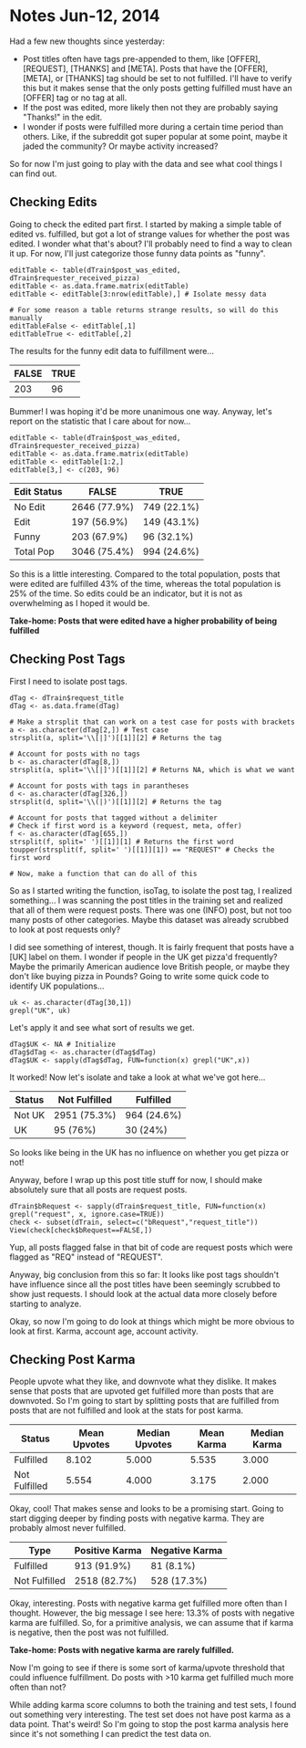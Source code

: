 Notes Jun-12, 2014
========================================================

Had a few new thoughts since yesterday:

* Post titles often have tags pre-appended to them, like [OFFER], [REQUEST], [THANKS] and [META]. Posts that have the [OFFER], [META], or [THANKS] tag should be set to not fulfilled. I'll have to verify this but it makes sense that the only posts getting fulfilled must have an [OFFER] tag or no tag at all.
* If the post was edited, more likely then not they are probably saying "Thanks!" in the edit.
* I wonder if posts were fulfilled more during a certain time period than others. Like, if the subreddit got super popular at some point, maybe it jaded the community? Or maybe activity increased?

So for now I'm just going to play with the data and see what cool things I can find out.

## Checking Edits

Going to check the edited part first. I started by making a simple table of edited vs. fulfilled, but got a lot of strange values for whether the post was edited. I wonder what that's about? I'll probably need to find a way to clean it up. For now, I'll just categorize those funny data points as "funny".

```{R}
editTable <- table(dTrain$post_was_edited, dTrain$requester_received_pizza)
editTable <- as.data.frame.matrix(editTable)
editTable <- editTable[3:nrow(editTable),] # Isolate messy data

# For some reason a table returns strange results, so will do this manually
editTableFalse <- editTable[,1]
editTableTrue <- editTable[,2]
```

The results for the funny edit data to fulfillment were...

FALSE | TRUE
--- | ---
203 | 96

Bummer! I was hoping it'd be more unanimous one way. Anyway, let's report on the statistic that I care about for now...

```{R}
editTable <- table(dTrain$post_was_edited, dTrain$requester_received_pizza)
editTable <- as.data.frame.matrix(editTable)
editTable <- editTable[1:2,]
editTable[3,] <- c(203, 96)
```

Edit Status | FALSE | TRUE
--- | --- | ---
No Edit | 2646 (77.9%) | 749 (22.1%)
Edit | 197 (56.9%) | 149 (43.1%)
Funny | 203 (67.9%) | 96 (32.1%)
Total Pop | 3046 (75.4%) | 994 (24.6%)

So this is a little interesting. Compared to the total population, posts that were edited are fulfilled 43% of the time, whereas the total population is 25% of the time. So edits could be an indicator, but it is not as overwhelming as I hoped it would be.

**Take-home: Posts that were edited have a higher probability of being fulfilled**

## Checking Post Tags

First I need to isolate post tags.

```{R}
dTag <- dTrain$request_title
dTag <- as.data.frame(dTag)

# Make a strsplit that can work on a test case for posts with brackets
a <- as.character(dTag[2,]) # Test case
strsplit(a, split='\\[|]')[[1]][2] # Returns the tag

# Account for posts with no tags
b <- as.character(dTag[8,])
strsplit(a, split='\\[|]')[[1]][2] # Returns NA, which is what we want

# Account for posts with tags in parantheses
d <- as.character(dTag[326,])
strsplit(d, split='\\(|)')[[1]][2] # Returns the tag

# Account for posts that tagged without a delimiter
# Check if first word is a keyword (request, meta, offer)
f <- as.character(dTag[655,])
strsplit(f, split=' ')[[1]][1] # Returns the first word
toupper(strsplit(f, split=' ')[[1]][1]) == "REQUEST" # Checks the first word

# Now, make a function that can do all of this
```

So as I started writing the function, isoTag, to isolate the post tag, I realized something... I was scanning the post titles in the training set and realized that all of them were request posts. There was one (INFO) post, but not too many posts of other categories. Maybe this dataset was already scrubbed to look at post requests only?

I did see something of interest, though. It is fairly frequent that posts have a [UK] label on them. I wonder if people in the UK get pizza'd frequently? Maybe the primarily American audience love British people, or maybe they don't like buying pizza in Pounds? Going to write some quick code to identify UK populations...

```{R}
uk <- as.character(dTag[30,1])
grepl("UK", uk)
```

Let's apply it and see what sort of results we get.

```{R}
dTag$UK <- NA # Initialize
dTag$dTag <- as.character(dTag$dTag)
dTag$UK <- sapply(dTag$dTag, FUN=function(x) grepl("UK",x))
```

It worked! Now let's isolate and take a look at what we've got here...

Status | Not Fulfilled | Fulfilled
--- | --- | ---
Not UK | 2951 (75.3%) | 964 (24.6%)
UK | 95 (76%) | 30 (24%)

So looks like being in the UK has no influence on whether you get pizza or not!

Anyway, before I wrap up this post title stuff for now, I should make absolutely sure that all posts are request posts.

```{R}
dTrain$bRequest <- sapply(dTrain$request_title, FUN=function(x) grepl("request", x, ignore.case=TRUE))
check <- subset(dTrain, select=c("bRequest","request_title"))
View(check[check$bRequest==FALSE,])
```

Yup, all posts flagged false in that bit of code are request posts which were flagged as "REQ" instead of "REQUEST".

Anyway, big conclusion from this so far: It looks like post tags shouldn't have influence since all the post titles have been seemingly scrubbed to show just requests. I should look at the actual data more closely before starting to analyze.

Okay, so now I'm going to do look at things which might be more obvious to look at first. Karma, account age, account activity.

## Checking Post Karma

People upvote what they like, and downvote what they dislike. It makes sense that posts that are upvoted get fulfilled more than posts that are downvoted. So I'm going to start by splitting posts that are fulfilled from posts that are not fulfilled and look at the stats for post karma.

Status | Mean Upvotes | Median Upvotes | Mean Karma | Median Karma
--- | --- | --- | --- | ---
Fulfilled | 8.102 | 5.000 | 5.535 | 3.000
Not Fulfilled | 5.554 | 4.000 | 3.175 | 2.000

Okay, cool! That makes sense and looks to be a promising start. Going to start digging deeper by finding posts with negative karma. They are probably almost never fulfilled.


Type | Positive Karma | Negative Karma
--- | --- | ---
Fulfilled | 913 (91.9%) | 81 (8.1%)
Not Fulfilled | 2518 (82.7%) | 528 (17.3%)

Okay, interesting. Posts with negative karma get fulfilled more often than I thought. However, the big message I see here: 13.3% of posts with negative karma are fulfilled. So, for a primitive analysis, we can assume that if karma is negative, then the post was not fulfilled.

**Take-home: Posts with negative karma are rarely fulfilled.**

Now I'm going to see if there is some sort of karma/upvote threshold that could influence fulfillment. Do posts with >10 karma get fulfilled much more often than not? 

While adding karma score columns to both the training and test sets, I found out something very interesting. The test set does not have post karma as a data point. That's weird! So I'm going to stop the post karma analysis here since it's not something I can predict the test data on.